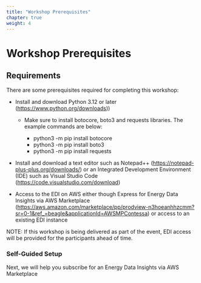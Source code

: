 ```yaml
---
title: "Workshop Prerequisites"
chapter: true
weight: 4 
---
```


# Workshop Prerequisites

## Requirements 

There are some prerequisites required for completing this workshop:
- Install and download Python 3.12 or later (https://www.python.org/downloads)) 
    * Make sure to install botocore, boto3 and requests libraries. The example commands are below:
    
        - python3 -m pip install botocore
        - python3 -m pip install boto3
        - python3 -m pip install requests

- Install and download a text editor such as Notepad++ (https://notepad-plus-plus.org/downloads/) or an Integrated Development Environment (IDE) such as Visual Studio Code (https://code.visualstudio.com/download)
- Access to the EDI on AWS either though Express for Energy Data Insights via AWS Marketplace (https://aws.amazon.com/marketplace/pp/prodview-n3hoeanhhzcmm?sr=0-1&ref_=beagle&applicationId=AWSMPContessa) or access to an existing EDI instance


NOTE: If this workshop is being delivered as part of the event, EDI access will be provided for the participants ahead of time.

### Self-Guided Setup 
Next, we will help you subscribe for an Energy Data Insights via AWS Marketplace


